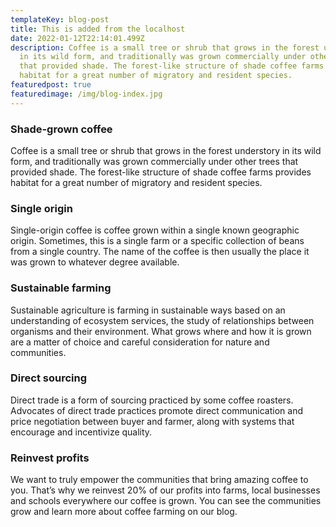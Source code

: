 ```yaml
---
templateKey: blog-post
title: This is added from the localhost
date: 2022-01-12T22:14:01.499Z
description: Coffee is a small tree or shrub that grows in the forest understory
  in its wild form, and traditionally was grown commercially under other trees
  that provided shade. The forest-like structure of shade coffee farms provides
  habitat for a great number of migratory and resident species.
featuredpost: true
featuredimage: /img/blog-index.jpg
---
```

<!--StartFragment-->

### Shade-grown coffee

Coffee is a small tree or shrub that grows in the forest understory in its wild form, and traditionally was grown commercially under other trees that provided shade. The forest-like structure of shade coffee farms provides habitat for a great number of migratory and resident species.

### Single origin

Single-origin coffee is coffee grown within a single known geographic origin. Sometimes, this is a single farm or a specific collection of beans from a single country. The name of the coffee is then usually the place it was grown to whatever degree available.

### Sustainable farming

Sustainable agriculture is farming in sustainable ways based on an understanding of ecosystem services, the study of relationships between organisms and their environment. What grows where and how it is grown are a matter of choice and careful consideration for nature and communities.

### Direct sourcing

Direct trade is a form of sourcing practiced by some coffee roasters. Advocates of direct trade practices promote direct communication and price negotiation between buyer and farmer, along with systems that encourage and incentivize quality.

### Reinvest profits

We want to truly empower the communities that bring amazing coffee to you. That’s why we reinvest 20% of our profits into farms, local businesses and schools everywhere our coffee is grown. You can see the communities grow and learn more about coffee farming on our blog.

<!--EndFragment-->